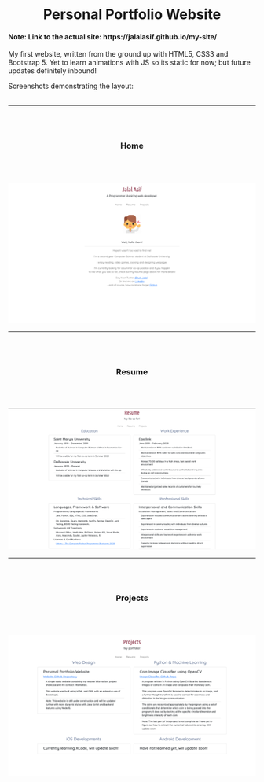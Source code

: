 <h1><center>Personal Portfolio Website</center></h3>

<h4>Note: Link to the actual site: https://jalalasif.github.io/my-site/ </h4>

My first website, written from the ground up with HTML5, CSS3 and Bootstrap 5. Yet to learn animations with JS so its static for now; but future updates definitely inbound!

Screenshots demonstrating the layout:
<br></br>
<hr></hr>

<br></br>
<h3 align="center">Home</h3>
<br></br>

![home](images/home.png)
<hr></hr>

<br></br>
<h3 align="center">Resume</h3>
<br></br>

![resume](images/resume.png)
<hr></hr>

<br></br>
<h3 align="center">Projects</h3>
<br></br>

![projects](images/projects.png)